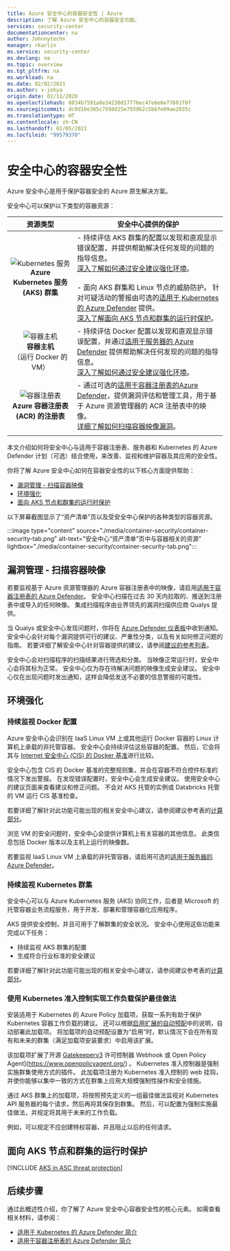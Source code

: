 ```yaml
---
title: Azure 安全中心的容器安全性 | Azure
description: 了解 Azure 安全中心的容器安全功能。
services: security-center
documentationcenter: na
author: Johnnytechn
manager: rkarlin
ms.service: security-center
ms.devlang: na
ms.topic: overview
ms.tgt_pltfrm: na
ms.workload: na
ms.date: 02/02/2021
ms.author: v-johya
origin.date: 02/11/2020
ms.openlocfilehash: 8834b7591a0e34230d17776ec47e6e6e77681f0f
ms.sourcegitcommit: dc0d10e365c7598d25e7939b2c5bb7e09ae2835c
ms.translationtype: HT
ms.contentlocale: zh-CN
ms.lasthandoff: 02/05/2021
ms.locfileid: "99579370"
---
```

# <a name="container-security-in-security-center"></a>安全中心的容器安全性

Azure 安全中心是用于保护容器安全的 Azure 原生解决方案。

安全中心可以保护以下类型的容器资源：

| 资源类型 | 安全中心提供的保护 |
|:--------------------:|-----------|
| ![Kubernetes 服务](./media/security-center-virtual-machine-recommendations/icon-kubernetes-service-rec.png)<br>**Azure Kubernetes 服务 (AKS) 群集** | - 持续评估 AKS 群集的配置以发现和直观显示错误配置，并提供帮助解决任何发现的问题的指导信息。<br>[深入了解如何通过安全建议强化环境](#environment-hardening)。<br><br>- 面向 AKS 群集和 Linux 节点的威胁防护。 针对可疑活动的警报由可选的[适用于 Kubernetes 的 Azure Defender](defender-for-kubernetes-introduction.md) 提供。<br>[深入了解面向 AKS 节点和群集的运行时保护](#run-time-protection-for-aks-nodes-and-clusters)。|
| ![容器主机](./media/security-center-virtual-machine-recommendations/icon-container-host-rec.png)<br>**容器主机**<br>（运行 Docker 的 VM） | - 持续评估 Docker 配置以发现和直观显示错误配置，并通过[适用于服务器的 Azure Defender](defender-for-servers-introduction.md) 提供帮助解决任何发现的问题的指导信息。<br>[深入了解如何通过安全建议强化环境](#environment-hardening)。|
| ![容器注册表](./media/security-center-virtual-machine-recommendations/icon-container-registry-rec.png)<br>**Azure 容器注册表 (ACR) 的注册表** | - 通过可选的[适用于容器注册表的Azure Defender](defender-for-container-registries-introduction.md)，提供漏洞评估和管理工具，用于基于 Azure 资源管理器的 ACR 注册表中的映像。<br>[详细了解如何扫描容器映像漏洞](#vulnerability-management---scanning-container-images)。 |
|||

本文介绍如何将安全中心与适用于容器注册表、服务器和 Kubernetes 的 Azure Defender 计划（可选）结合使用，来改善、监视和维护容器及其应用的安全性。

你将了解 Azure 安全中心如何在容器安全性的以下核心方面提供帮助：

- [漏洞管理 - 扫描容器映像](#vulnerability-management---scanning-container-images)
- [环境强化](#environment-hardening)
- [面向 AKS 节点和群集的运行时保护](#run-time-protection-for-aks-nodes-and-clusters)

以下屏幕截图显示了“资产清单”页以及受安全中心保护的各种类型的容器资源。

:::image type="content" source="./media/container-security/container-security-tab.png" alt-text="安全中心“资产清单”页中与容器相关的资源" lightbox="./media/container-security/container-security-tab.png":::

## <a name="vulnerability-management---scanning-container-images"></a>漏洞管理 - 扫描容器映像

若要监视基于 Azure 资源管理器的 Azure 容器注册表中的映像，请启用[适用于容器注册表的 Azure Defender](defender-for-container-registries-introduction.md)。 安全中心扫描在过去 30 天内拉取的、推送到注册表中或导入的任何映像。 集成扫描程序由业界领先的漏洞扫描供应商 Qualys 提供。

当 Qualys 或安全中心发现问题时，你将在 [Azure Defender 仪表板](azure-defender-dashboard.md)中收到通知。 安全中心会针对每个漏洞提供可行的建议、严重性分类，以及有关如何修正问题的指南。 若要详细了解安全中心针对容器提供的建议，请参阅[建议的参考列表](recommendations-reference.md#recs-compute)。

安全中心会对扫描程序的扫描结果进行筛选和分类。 当映像正常运行时，安全中心会将其标为正常。 安全中心仅为存在待解决问题的映像生成安全建议。 安全中心仅在出现问题时发出通知，这样会降低发送不必要的信息警报的可能性。

## <a name="environment-hardening"></a>环境强化

### <a name="continuous-monitoring-of-your-docker-configuration"></a>持续监视 Docker 配置

Azure 安全中心会识别在 IaaS Linux VM 上或其他运行 Docker 容器的 Linux 计算机上承载的非托管容器。 安全中心会持续评估这些容器的配置。 然后，它会将其与 [Internet 安全中心 (CIS) 的 Docker 基准](https://www.cisecurity.org/benchmark/docker/)进行比较。

安全中心包含 CIS 的 Docker 基准的完整规则集，并会在容器不符合控件标准的情况下发出警报。 在发现错误配置时，安全中心会生成安全建议。 使用安全中心的建议页面来查看建议和修正问题。 不会对 AKS 托管的实例或 Databricks 托管的 VM 运行 CIS 基准检查。

若要详细了解针对此功能可能出现的相关安全中心建议，请参阅建议参考表的[计算部分](recommendations-reference.md#recs-compute)。

浏览 VM 的安全问题时，安全中心会提供计算机上有关容器的其他信息。 此类信息包括 Docker 版本以及主机上运行的映像数。 

若要监视 IaaS Linux VM 上承载的非托管容器，请启用可选的[适用于服务器的 Azure Defender](defender-for-servers-introduction.md)。


### <a name="continuous-monitoring-of-your-kubernetes-clusters"></a>持续监视 Kubernetes 群集
安全中心可以与 Azure Kubernetes 服务 (AKS) 协同工作，后者是 Microsoft 的托管容器业务流程服务，用于开发、部署和管理容器化应用程序。

AKS 提供安全控制，并且可用于了解群集的安全状况。 安全中心使用这些功能来完成以下任务：
* 持续监视 AKS 群集的配置
* 生成符合行业标准的安全建议

若要详细了解针对此功能可能出现的相关安全中心建议，请参阅建议参考表的[计算部分](recommendations-reference.md#recs-compute)。

###  <a name="workload-protection-best-practices-using-kubernetes-admission-control"></a>使用 Kubernetes 准入控制实现工作负载保护最佳做法

安装适用于 Kubernetes 的 Azure Policy 加载项，获取一系列有助于保护 Kubernetes 容器工作负载的建议。 还可以根据[启用扩展的自动预配](security-center-enable-data-collection.md#enable-auto-provisioning-of-extensions)中的说明，自动部署此加载项。 将加载项的自动预配设置为“启用”时，默认情况下会在所有现有和未来的群集（满足加载项安装要求）中启用该扩展。

该加载项扩展了开源 [Gatekeeperv3](https://github.com/open-policy-agent/gatekeeper) 许可控制器 Webhook 或 Open Policy Agent](https://www.openpolicyagent.org/) 。 Kubernetes 准入控制器是强制实施群集使用方式的插件。 此加载项注册为 Kubernetes 准入控制的 web 挂钩，并使你能够以集中一致的方式在群集上应用大规模强制性操作和安全措施。 

通过 AKS 群集上的加载项，将按照预先定义的一组最佳做法监视对 Kubernetes API 服务器的每个请求，然后再将其保存到群集。 然后，可以配置为强制实施最佳做法，并规定将其用于未来的工作负载。 

例如，可以规定不应创建特权容器，并且阻止以后的任何请求。


## <a name="run-time-protection-for-aks-nodes-and-clusters"></a>面向 AKS 节点和群集的运行时保护

[!INCLUDE [AKS in ASC threat protection](../../includes/security-center-azure-kubernetes-threat-protection.md)]



## <a name="next-steps"></a>后续步骤

通过此概述性介绍，你了解了 Azure 安全中心容器安全性的核心元素。 如需查看相关材料，请参阅：

- [适用于 Kubernetes 的 Azure Defender 简介](defender-for-kubernetes-introduction.md)
- [适用于容器注册表的 Azure Defender 简介](defender-for-container-registries-introduction.md)

